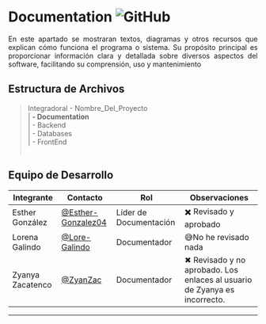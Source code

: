 # Documentation ![GitHub](https://img.shields.io/badge/GitHub-100000?style=for-the-badge&logo=github&logoColor=white)


<p align="justify"> En este apartado se mostraran textos, diagramas y otros recursos que explican cómo funciona el programa o sistema. Su propósito principal es proporcionar información clara y detallada sobre diversos aspectos del software, facilitando su comprensión, uso y mantenimiento
</p>

## Estructura de Archivos

>IntegradoraI - Nombre_Del_Proyecto <br>
>| **- Documentation**<br>
>| - Backend <br>
>| - Databases <br>
>| - FrontEnd<br><br>



## Equipo de Desarrollo

|Integrante|Contacto|Rol|Observaciones|
|-----------|------|--------|-------------|
|Esther González|[@Esther-Gonzalez04](https://github.com/Esther-Gonzalez04)|Líder de Documentación|✖️ Revisado y aprobado |
|Lorena Galindo|[@Lore-Galindo](https://github.com/Lore-Galindo)|Documentador|😅No he revisado nada|
|Zyanya Zacatenco|[@ZyanZac](https://github.com/ibarra-tania)|Documentador|✖ Revisado y no aprobado. Los enlaces al usuario de Zyanya es incorrecto.|
---
